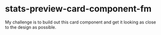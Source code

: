 # stats-preview-card-component-fm
My challenge is to build out this card component and get it looking as close to the design as possible.
